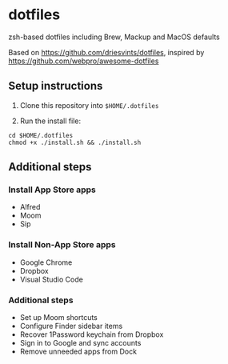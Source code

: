 # dotfiles

zsh-based dotfiles including Brew, Mackup and MacOS defaults

Based on https://github.com/driesvints/dotfiles, inspired by https://github.com/webpro/awesome-dotfiles

## Setup instructions

1. Clone this repository into `$HOME/.dotfiles`

2. Run the install file:

```
cd $HOME/.dotfiles
chmod +x ./install.sh && ./install.sh
```

## Additional steps

### Install App Store apps
- Alfred
- Moom
- Sip

### Install Non-App Store apps

- Google Chrome
- Dropbox
- Visual Studio Code

### Additional steps

- Set up Moom shortcuts
- Configure Finder sidebar items
- Recover 1Password keychain from Dropbox
- Sign in to Google and sync accounts
- Remove unneeded apps from Dock
